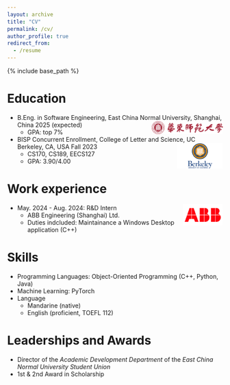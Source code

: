 ```yaml
---
layout: archive
title: "CV"
permalink: /cv/
author_profile: true
redirect_from:
  - /resume
---
```


{% include base_path %}

Education
======
* B.Eng. in Software Engineering, East China Normal University, Shanghai, China 2025 (expected) <span> <img title="ECNU" alt="ECNU" src="../images/ECNU.svg" height=30 align=right> </span>
  * GPA: top 7%
* BISP Concurrent Enrollment, College of Letter and Science, UC Berkeley, CA, USA Fall 2023 <span> <img title="UCBerkeley" alt="UCBerkeley" src="../images/ucb.png" height=60 align=right> </span>
  * CS170, CS189, EECS127
  * GPA: 3.90/4.00
  


Work experience
======
* May. 2024 - Aug. 2024: R&D Intern <span> <img title="ABB" alt="ABB" src="../images/abb.png" height=50 align=right> </span>
  * ABB Engineering (Shanghai) Ltd.
  * Duties indcluded: Maintainance a Windows Desktop application (C++)
  
Skills
======
* Programming Languages: Object-Oriented Programming (C++, Python, Java)
* Machine Learning: PyTorch
* Language
  * Mandarine (native)
  * English (proficient, TOEFL 112)

<!-- Publications
======
  <ul>{% for post in site.publications %}
    {% include archive-single-cv.html %}
  {% endfor %}</ul>
  
Talks
======
  <ul>{% for post in site.talks %}
    {% include archive-single-talk-cv.html %}
  {% endfor %}</ul>
  
Teaching
======
  <ul>{% for post in site.teaching %}
    {% include archive-single-cv.html %}
  {% endfor %}</ul> -->
  
Leaderships and Awards
======
* Director of the *Academic Development Department* of the *East China Normal University Student Union*
* 1st & 2nd Award in Scholarship
